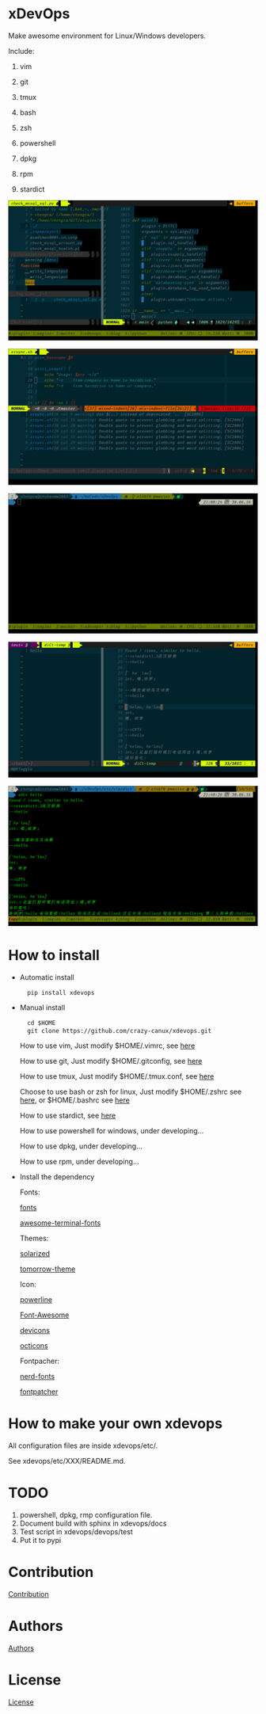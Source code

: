 # xDevOps

Make awesome environment for Linux/Windows developers.

Include:

1. vim

2. git

3. tmux

4. bash

5. zsh

6. powershell

7. dpkg

8. rpm

9. stardict

![pic](/data/all.png)

![pic1](/data/vim.png)

![pic2](/data/tmux.png)

![pic3](/data/stardict.png)

![pic4](/data/sdcv.png)

# How to install

* Automatic install

        pip install xdevops

* Manual install

        cd $HOME
        git clone https://github.com/crazy-canux/xdevops.git

    How to use vim, Just modify \$HOME/.vimrc, see [here](/etc/vim/README.md)

    How to use git, Just modify \$HOME/.gitconfig, see [here](/etc/git/README.md)

    How to use tmux, Just modify \$HOME/.tmux.conf, see [here](/etc/tmux/README.md)

    Choose to use bash or zsh for linux, Just modify \$HOME/.zshrc see [here](/etc/zsh/README.md), or \$HOME/.bashrc see [here](/etc/bash/README.md)

    How to use stardict, see [here](/etc/stardict/README.md)

    How to use powershell for windows, under developing...

    How to use dpkg, under developing...

    How to use rpm, under developing...

* Install the dependency

    Fonts:

    [fonts](https://github.com/powerline/fonts)

    [awesome-terminal-fonts](https://github.com/gabrielelana/awesome-terminal-fonts)

    Themes:

    [solarized](https://github.com/altercation/solarized)

    [tomorrow-theme](https://github.com/chriskempson/tomorrow-theme)

    Icon:

    [powerline](https://github.com/powerline/powerline)

    [Font-Awesome](https://github.com/FortAwesome/Font-Awesome)

    [devicons](https://github.com/vorillaz/devicons)

    [octicons](https://github.com/primer/octicons)

    Fontpacher:

    [nerd-fonts](https://github.com/ryanoasis/nerd-fonts)

    [fontpatcher](https://github.com/powerline/fontpatcher)

# How to make your own xdevops

All configuration files are inside xdevops/etc/.

See xdevops/etc/XXX/README.md.

# TODO

1. powershell, dpkg, rmp configuration file.
2. Document build with sphinx in xdevops/docs
3. Test script in xdevops/devops/test
4. Put it to pypi

# Contribution

[Contribution](CONTRIBUTING.md)

# Authors

[Authors](AUTHORS.md)

# License

[License](LICENSE)
